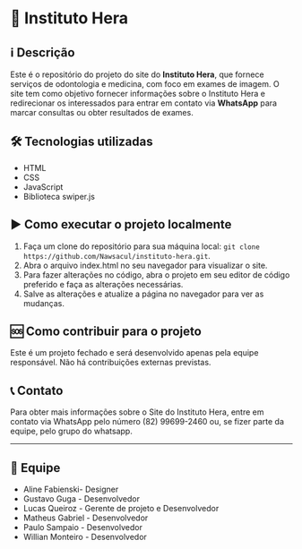 <h1><span class="emoji">&#x1F3E5;</span> Instituto Hera</h1>

<h2><span class="emoji">&#x2139;</span> Descrição</h2>

<p>Este é o repositório do projeto do site do <strong>Instituto Hera</strong>, que fornece serviços de odontologia e medicina, com foco em exames de imagem. O site tem como objetivo fornecer informações sobre o Instituto Hera e redirecionar os interessados para entrar em contato via <strong>WhatsApp</strong> para marcar consultas ou obter resultados de exames.</p>

<h2><span class="emoji">&#x1F6E0;</span> Tecnologias utilizadas</h2>

<ul>
	<li>HTML</li>
	<li>CSS</li>
	<li>JavaScript</li>
	<li>Biblioteca swiper.js</li>
</ul>

<h2><span class="emoji">&#x25B6;</span> Como executar o projeto localmente</h2>

<ol>
	<li>Faça um clone do repositório para sua máquina local: <code>git clone https://github.com/Nawsacul/instituto-hera.git</code>.</li>
	<li>Abra o arquivo index.html no seu navegador para visualizar o site.</li>
	<li>Para fazer alterações no código, abra o projeto em seu editor de código preferido e faça as alterações necessárias.</li>
	<li>Salve as alterações e atualize a página no navegador para ver as mudanças.</li>
</ol>

<h2><span class="emoji">&#x1F198;</span> Como contribuir para o projeto</h2>

<p>Este é um projeto fechado e será desenvolvido apenas pela equipe responsável. Não há contribuições externas previstas.</p>

<h2><span class="emoji">&#x1F4DE;</span> Contato</h2>

<p>Para obter mais informações sobre o Site do Instituto Hera, entre em contato via WhatsApp pelo número (82) 99699-2460 ou, se fizer parte da equipe, pelo grupo do whatsapp.</p>

<hr>

<h2><span class="emoji">&#x1F465;</span> Equipe</h2>

<ul>
	<li>Aline Fabienski- Designer</li>
  	<li>Gustavo Guga - Desenvolvedor</li>
	<li>Lucas Queiroz - Gerente de projeto e Desenvolvedor</li>
  	<li>Matheus Gabriel - Desenvolvedor</li>
	<li>Paulo Sampaio - Desenvolvedor</li>
	<li>Willian Monteiro - Desenvolvedor</li>
</ul>
